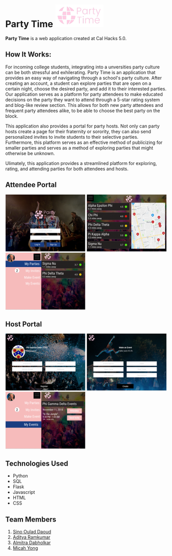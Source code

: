 # Party Time <img src="partytimelogo.png" width="150" title="Party Time">
**Party Time** is a web application created at Cal Hacks 5.0. 

## How It Works:
For incoming college students, integrating into a unversities party culture can be both stressful and exhilerating. Party Time is an application that provides an easy way of navigating through a school's party culture. After creating an account, a student can explore parties that are open on a certain night, choose the desired party, and add it to their interested parties. Our application serves as a platform for party attendees to make educated decisions on the party they want to attend through a 5-star rating system and blog-like review section. This allows for both new party attendees and frequent party attendees alike, to be able to choose the best party on the block.  

This application also provides a portal for party hosts. Not only can party hosts create a page for their fraternity or sorority, they can also send personalized invites to invite students to their selective parties. Furthermore, this platform serves as an effective method of publicizing for smaller parties and serves as a method of exploring parties that might otherwise be unknown. 

Ulimately, this application provides a streamlined platform for exploring, rating, and attending parties for both attendees and hosts. 

## Attendee Portal
<img src = "Login.png" width = "250" title = "Log In"> <img src = "Home.png" width = "250" title = "Home"> <img src = "My Parties.png" width = "250" title = "My Parties">

## Host Portal
<img src = "Frat Register.png" width = "250" title = "Frat Register"> <img src = "Event Form.png" width = "250" title = "Create an Event"> <img src = "My Events.png" width = "250" title = "Frat Events">

## Technologies Used
<ul>
  <li>Python</li>
  <li>SQL</li>
  <li>Flask</li>
  <li>Javascript</li>
  <li>HTML</li>
  <li>CSS</li>
</ul>

## Team Members
1. [Sino Oulad Daoud](https://github.com/sinood)
2. [Aditya Ramkumar](https://github.com/adityaramkumar)
3. [Almitra Dabholkar](https://github.com/almitrad)
4. [Micah Yong](https://github.com/micahtyong)

